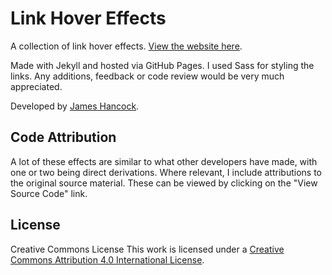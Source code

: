 # Link Hover Effects

A collection of link hover effects. [View the website here](https://jhancock532.github.io/link-hover-effects/).

Made with Jekyll and hosted via GitHub Pages. I used Sass for styling the links. Any additions, feedback or code review would be very much appreciated.

Developed by [James Hancock](https://twitter.com/jhancock532).

## Code Attribution

A lot of these effects are similar to what other developers have made, with one or two being direct derivations. Where relevant, I include attributions to the original source material. These can be viewed by clicking on the "View Source Code" link.

## License

Creative Commons License
This work is licensed under a [Creative Commons Attribution 4.0 International License](https://creativecommons.org/licenses/by/4.0/).
